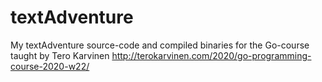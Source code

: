 # textAdventure
My textAdventure source-code and compiled binaries for the Go-course taught by Tero Karvinen http://terokarvinen.com/2020/go-programming-course-2020-w22/
